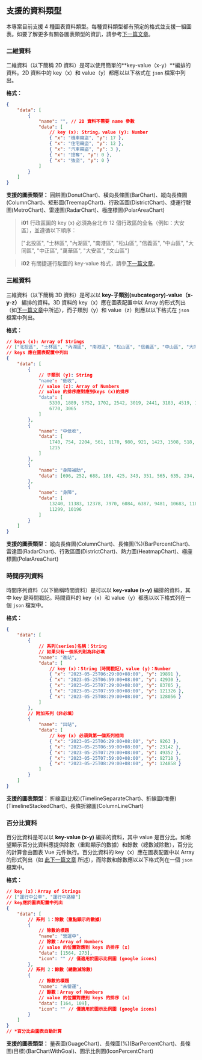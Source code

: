 ## 支援的資料類型

本專案目前支援 4 種圖表資料類型。每種資料類型都有預定的格式並支援一組圖表。如要了解更多有關各圖表類型的資訊，請參考[下一篇文章](/front-end/supported-chart-types)。

### 二維資料

二維資料（以下簡稱 2D 資料）是可以使用簡單的**key-value（x-y）**編排的資料。2D 資料中的 key（x）和 value（y）都應以以下格式在 `json` 檔案中列出。

**格式：**

```json
{
	"data": [
		{
			"name": "", // 2D 資料不需要 name 參數
			"data": [
				// key (x): String，value (y): Number
				{ "x": "機車竊盜", "y": 17 },
				{ "x": "住宅竊盜", "y": 12 },
				{ "x": "汽車竊盜", "y": 3 },
				{ "x": "搶奪", "y": 0 },
				{ "x": "強盜", "y": 0 }
			]
		}
	]
}
```

**支援的圖表類型：** 圓餅圖(DonutChart)、橫向長條圖(BarChart)、縱向長條圖(ColumnChart)、矩形圖(TreemapChart)、行政區圖(DistrictChart)、捷運行駛圖(MetroChart)、雷達圖(RadarChart)、極座標圖(PolarAreaChart)

> **i01**
> 行政區圖的 key (x) 必須為台北市 12 個行政區的全名（例如：大安區），並遵循以下順序：
>
> ["北投區", "士林區", "內湖區", "南港區", "松山區", "信義區", "中山區", "大同區", "中正區", "萬華區", "大安區", "文山區"]

> **i02**
> 有關捷運行駛圖的 key-value 格式，請參[下一篇文章](/front-end/supported-chart-types#metro-chart)。

### 三維資料

三維資料（以下簡稱 3D 資料）是可以以 **key-子類別(subcategory)-value（x-y-z）** 編排的資料。3D 資料的 key（x）應在圖表配置中以 Array 的形式列出（如[下一篇文章](/front-end/supported-chart-types#chart-config)中所述），而子類別（y）和 value（z）則應以以下格式在 `json` 檔案中列出。

**格式：**

```json
// keys (x): Array of Strings
// ["北投區", "士林區", "內湖區", "南港區", "松山區", "信義區", "中山區", "大同區", "中正區", "萬華區", "大安區", "文山區"]
// keys 應在圖表配置中列出
{
	"data": [
		{
			// 子類別 (y): String
			"name": "低收",
			// value (z): Array of Numbers
			// value 的排序應對應到keys (x)的排序
			"data": [
				5330, 1889, 5752, 1702, 2542, 3019, 2441, 3183, 4519, 1773,
				6770, 3065
			]
		},
		{
			"name": "中低收",
			"data": [
				1740, 754, 2204, 561, 1170, 980, 921, 1423, 1508, 518, 2540,
				1215
			]
		},
		{
			"name": "身障補助",
			"data": [696, 252, 688, 186, 425, 343, 351, 565, 635, 234, 751, 442]
		},
		{
			"name": "身障",
			"data": [
				13240, 11383, 12378, 7970, 6084, 6387, 9481, 10683, 11800, 6401,
				11299, 10196
			]
		}
	]
}
```

**支援的圖表類型：** 縱向長條圖(ColumnChart)、長條圖(%)(BarPercentChart)、雷達圖(RadarChart)、行政區圖(DistrictChart)、熱力圖(HeatmapChart)、極座標圖(PolarAreaChart)

### 時間序列資料

時間序列資料（以下簡稱時間資料）是可以以 **key-value (x-y)** 編排的資料，其中 key 是時間戳記。時間資料的 key（x）和 value（y）都應以以下格式列在一個 `json` 檔案中。

**格式：**

```json
{
	"data": [
		{
			// 系列(series)名稱：String
			// 如果只有一個系列則為非必填
			"name": "進站",
			"data": [
				// key (x)：String（時間戳記），value (y)：Number
				{ "x": "2023-05-25T06:29:00+08:00", "y": 19891 },
				{ "x": "2023-05-25T06:59:00+08:00", "y": 42930 },
				{ "x": "2023-05-25T07:29:00+08:00", "y": 83705 },
				{ "x": "2023-05-25T07:59:00+08:00", "y": 121326 },
				{ "x": "2023-05-25T08:29:00+08:00", "y": 128056 }
			]
		},
		// 附加系列（非必填）
		{
			"name": "出站",
			"data": [
				// key (x) 必須與第一個系列相同
				{ "x": "2023-05-25T06:29:00+08:00", "y": 9263 },
				{ "x": "2023-05-25T06:59:00+08:00", "y": 23142 },
				{ "x": "2023-05-25T07:29:00+08:00", "y": 49352 },
				{ "x": "2023-05-25T07:59:00+08:00", "y": 92718 },
				{ "x": "2023-05-25T08:29:00+08:00", "y": 124858 }
			]
		}
	]
}
```

**支援的圖表類型：** 折線圖(比較)(TimelineSeparateChart)、折線圖(堆疊)(TimelineStackedChart)、長條折線圖(ColumnLineChart)

### 百分比資料

百分比資料是可以以 **key-value (x-y)** 編排的資料，其中 value 是百分比。如希望顯示百分比資料應提供除數（重點顯示的數據）和餘數（總數減除數），百分比的計算會由圖表 Vue 元件執行。百分比資料的 key（x）應在圖表配置中以 Array 的形式列出（如 [此下一篇文章](/front-end/supported-chart-types#chart-config) 所述），而除數和餘數應以以下格式列在一個 `json` 檔案中。

**格式：**

```json
// key (x)：Array of Strings
// ["運行中公車", "運行中路線"]
// key應於圖表配置中列出
{
	"data": [
		// 系列 1：除數（重點顯示的數據）
		{
			// 除數的標題
			"name": "營運中",
			// 除數：Array of Numbers
			// value 的位置對應到 keys 的排序 (x)
			"data": [1564, 273],
			"icon": "" // 僅適用於圖示比例圖 (google icons)
		},
		// 系列 2：餘數（總數減除數）
		{
			// 餘數的標題
			"name": "未營運",
			// 餘數：Array of Numbers
			// value 的位置對應到 keys 的排序 (x)
			"data": [164, 109],
			"icon": "" // 僅適用於圖示比例圖 (google icons)
		}
	]
}
// *百分比由圖表自動計算
```

**支援的圖表類型：** 量表圖(GuageChart)、長條圖(%)(BarPercentChart)、長條圖(目標)(BarChartWithGoal)、圖示比例圖(IconPercentChart)

